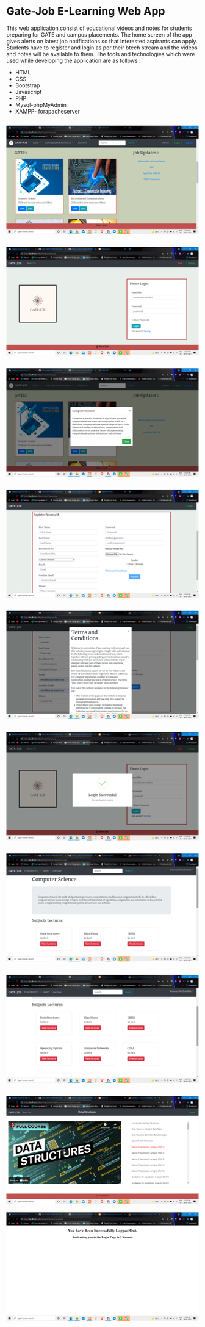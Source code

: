 # Gate-Job E-Learning Web App


This web application consist of educational videos and 
notes for students preparing for GATE and campus 
placements. The home screen of the app gives alerts on 
latest job notifications so that interested aspirants can 
apply. Students have to register and login as per their 
btech stream and the videos and notes will be available to 
them. The tools and technologies which were used while 
developing the application are as follows :
- HTML 
- CSS
- Bootstrap 
- Javascript 
- PHP
- Mysql-phpMyAdmin 
- XAMPP- forapacheserver


![](https://github.com/Debalikh25/Gate-Job/blob/main/0.0.png)
---
![](https://github.com/Debalikh25/Gate-Job/blob/main/0.1.png)
---
![](https://github.com/Debalikh25/Gate-Job/blob/main/0.11.png)
---
![](https://github.com/Debalikh25/Gate-Job/blob/main/0.2.png)
---
![](https://github.com/Debalikh25/Gate-Job/blob/main/0.4.png)
---
![](https://github.com/Debalikh25/Gate-Job/blob/main/0.5.png)
---
![](https://github.com/Debalikh25/Gate-Job/blob/main/0.6.png)
---
![](https://github.com/Debalikh25/Gate-Job/blob/main/0.7.png)
---
![](https://github.com/Debalikh25/Gate-Job/blob/main/0.8.png)
---
![](https://github.com/Debalikh25/Gate-Job/blob/main/0.9.png)



